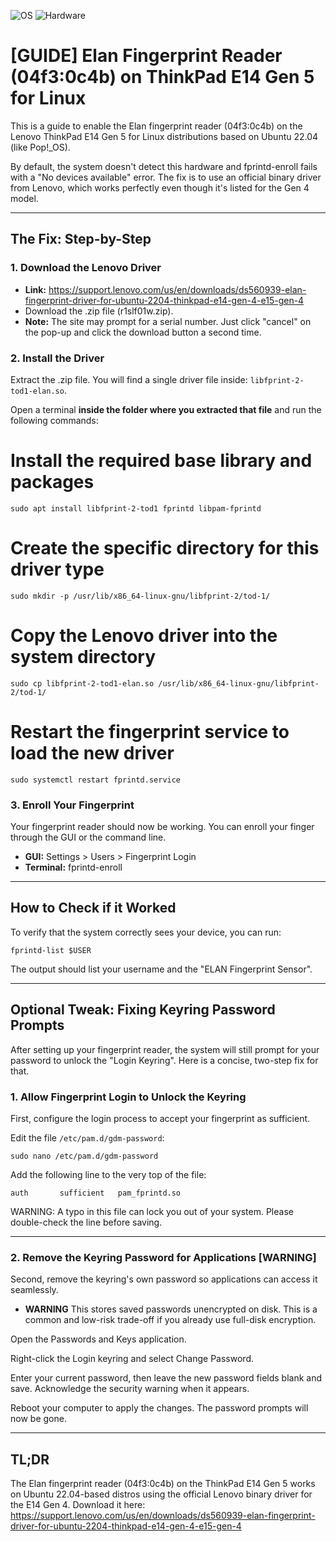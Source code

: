 ![OS](https://img.shields.io/badge/OS-Ubuntu_22.04+-blue.svg)
![Hardware](https://img.shields.io/badge/Hardware-ThinkPad_E14_Gen_5-red.svg)

# [GUIDE] Elan Fingerprint Reader (04f3:0c4b) on ThinkPad E14 Gen 5 for Linux

This is a guide to enable the Elan fingerprint reader (04f3:0c4b) on the Lenovo ThinkPad E14 Gen 5 for Linux distributions based on Ubuntu 22.04 (like Pop!_OS).

By default, the system doesn't detect this hardware and fprintd-enroll fails with a "No devices available" error. The fix is to use an official binary driver from Lenovo, which works perfectly even though it's listed for the Gen 4 model.

---

## The Fix: Step-by-Step

### 1. Download the Lenovo Driver

- **Link:** https://support.lenovo.com/us/en/downloads/ds560939-elan-fingerprint-driver-for-ubuntu-2204-thinkpad-e14-gen-4-e15-gen-4
- Download the .zip file (r1slf01w.zip).
- **Note:** The site may prompt for a serial number. Just click "cancel" on the pop-up and click the download button a second time.

### 2. Install the Driver

Extract the .zip file. You will find a single driver file inside: `libfprint-2-tod1-elan.so`.

Open a terminal **inside the folder where you extracted that file** and run the following commands:

# Install the required base library and packages
`sudo apt install libfprint-2-tod1 fprintd libpam-fprintd`

# Create the specific directory for this driver type
`sudo mkdir -p /usr/lib/x86_64-linux-gnu/libfprint-2/tod-1/`

# Copy the Lenovo driver into the system directory
`sudo cp libfprint-2-tod1-elan.so /usr/lib/x86_64-linux-gnu/libfprint-2/tod-1/`

# Restart the fingerprint service to load the new driver
`sudo systemctl restart fprintd.service`

### 3. Enroll Your Fingerprint

Your fingerprint reader should now be working. You can enroll your finger through the GUI or the command line.

- **GUI:** Settings > Users > Fingerprint Login
- **Terminal:** fprintd-enroll

---

## How to Check if it Worked
To verify that the system correctly sees your device, you can run:

`fprintd-list $USER`

The output should list your username and the "ELAN Fingerprint Sensor".

---

## Optional Tweak: Fixing Keyring Password Prompts

After setting up your fingerprint reader, the system will still prompt for your password to unlock the "Login Keyring". Here is a concise, two-step fix for that.

### 1. Allow Fingerprint Login to Unlock the Keyring

First, configure the login process to accept your fingerprint as sufficient.

Edit the file `/etc/pam.d/gdm-password`:

`sudo nano /etc/pam.d/gdm-password`

Add the following line to the very top of the file:

`auth       sufficient   pam_fprintd.so`

WARNING: A typo in this file can lock you out of your system. Please double-check the line before saving.

---

### 2. Remove the Keyring Password for Applications [WARNING]

Second, remove the keyring's own password so applications can access it seamlessly.

- **WARNING** This stores saved passwords unencrypted on disk. This is a common and low-risk trade-off if you already use full-disk encryption.

Open the Passwords and Keys application.

Right-click the Login keyring and select Change Password.

Enter your current password, then leave the new password fields blank and save. Acknowledge the security warning when it appears.

Reboot your computer to apply the changes. The password prompts will now be gone.

---

## TL;DR

The Elan fingerprint reader (04f3:0c4b) on the ThinkPad E14 Gen 5 works on Ubuntu 22.04-based distros using the official Lenovo binary driver for the E14 Gen 4. Download it here: https://support.lenovo.com/us/en/downloads/ds560939-elan-fingerprint-driver-for-ubuntu-2204-thinkpad-e14-gen-4-e15-gen-4
